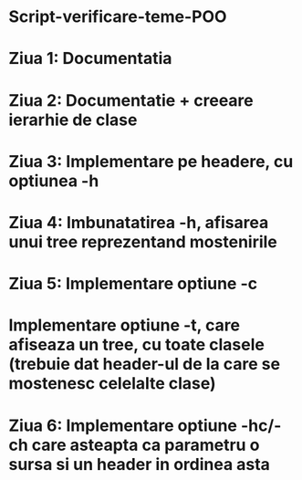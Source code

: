 # Script-verificare-teme-POO

# Ziua 1: Documentatia

# Ziua 2: Documentatie + creeare ierarhie de clase

# Ziua 3: Implementare pe headere, cu optiunea -h

# Ziua 4: Imbunatatirea -h, afisarea unui tree reprezentand mostenirile

# Ziua 5: Implementare optiune -c
#         Implementare optiune -t, care afiseaza un tree, cu toate clasele (trebuie dat header-ul de la care se mostenesc celelalte clase)

# Ziua 6: Implementare optiune -hc/-ch care asteapta ca parametru o sursa si un header in ordinea asta